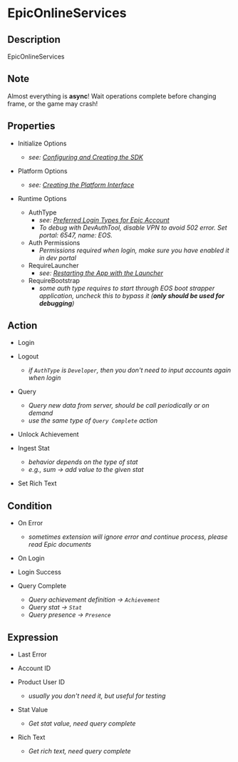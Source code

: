 # EpicOnlineServices

## Description

EpicOnlineServices

## Note

Almost everything is **async**!
Wait operations complete before changing frame, or the game may crash!

## Properties

- Initialize Options
  - *see: [Configuring and Creating the SDK](https://dev.epicgames.com/docs/en-US/game-services/eos-platform-interface#configuring-and-creating-the-sdk)*

- Platform Options
  - *see: [Creating the Platform Interface](https://dev.epicgames.com/docs/en-US/game-services/eos-platform-interface#creating-the-platform-interface)*

- Runtime Options
  - AuthType
    - *see: [Preferred Login Types for Epic Account](https://dev.epicgames.com/docs/en-US/epic-account-services/auth/auth-interface#preferred-login-types-for-epic-account)*
    - *To debug with DevAuthTool, disable VPN to avoid 502 error. Set portal: 6547, name: EOS.*
  - Auth Permissions
    - *Permissions required when login, make sure you have enabled it in dev portal*
  - RequireLauncher
    - *see: [Restarting the App with the Launcher](https://dev.epicgames.com/docs/en-US/game-services/eos-platform-interface#restarting-the-app-with-the-launcher)*
  - RequireBootstrap
    - *some auth type requires to start through EOS boot strapper application, uncheck this to bypass it (**only should be used for debugging**)*

## Action

- Login
- Logout
  - *if `AuthType` is `Developer`, then you don't need to input accounts again when login*

- Query
  - *Query new data from server, should be call periodically or on demand*
  - *use the same type of `Query Complete` action*

- Unlock Achievement

- Ingest Stat
  - *behavior depends on the type of stat*
  - *e.g., sum -> add value to the given stat*

- Set Rich Text

## Condition

- On Error
  - *sometimes extension will ignore error and continue process, please read Epic documents*

- On Login
- Login Success

- Query Complete
  - *Query achievement definition -> `Achievement`*
  - *Query stat -> `Stat`*
  - *Query presence -> `Presence`*

## Expression

- Last Error

- Account ID
- Product User ID
  - *usually you don't need it, but useful for testing*

- Stat Value
  - *Get stat value, need query complete*

- Rich Text
  - *Get rich text, need query complete*
